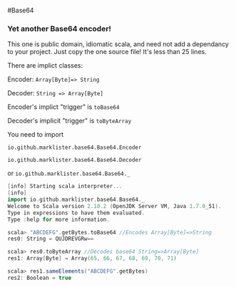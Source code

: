 #Base64

### Yet another Base64 encoder!

This one is public domain, idiomatic scala, and need not add a dependancy to 
your project.  Just copy the one source file!  It's less than 25 lines.

There are implict classes:

Encoder: `Array[Byte]=> String`

Decoder: `String => Array[Byte]`

Encoder's implict "trigger" is `toBase64`

Decoder's implicit "trigger" is `toByteArray`

You need to import 

`io.github.marklister.base64.Base64.Encoder`

`io.github.marklister.base64.Base64.Decoder`

or `io.github.marklister.base64.Base64._`


```scala
[info] Starting scala interpreter...
[info] 
import io.github.marklister.base64.Base64._
Welcome to Scala version 2.10.2 (OpenJDK Server VM, Java 1.7.0_51).
Type in expressions to have them evaluated.
Type :help for more information.

scala> "ABCDEFG".getBytes.toBase64 //Encodes Array[Byte]=>String
res0: String = QUJDREVGRw==

scala> res0.toByteArray //Decodes base64 String=>Array[Byte]
res1: Array[Byte] = Array(65, 66, 67, 68, 69, 70, 71)

scala> res1.sameElements("ABCDEFG".getBytes)
res2: Boolean = true

```